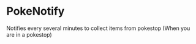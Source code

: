 # PokeNotify
Notifies every several minutes to collect items from pokestop (When you are in a pokestop)
